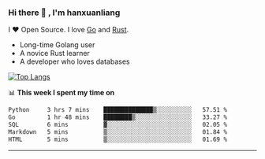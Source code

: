 ### Hi there 👋 , I'm hanxuanliang

<!--
**hanxuanliang/hanxuanliang** is a ✨ _special_ ✨ repository because its `README.md` (this file) appears on your GitHub profile.

Here are some ideas to get you started:

- 🔭 I’m currently working on ...
- 🌱 I’m currently learning ...
- 👯 I’m looking to collaborate on ...
- 🤔 I’m looking for help with ...
- 💬 Ask me about ...
- 📫 How to reach me: ...
- 😄 Pronouns: ...
- ⚡ Fun fact: ...
-->
I ❤ Open Source. I love [Go](https://golang.org) and [Rust](https://www.rust-lang.org/zh-CN/).

* Long-time Golang user
* A novice Rust learner
* A developer who loves databases

[![Top Langs](https://github-readme-stats.vercel.app/api?username=hanxuanliang&show_icons=true&count_private=true&line_height=40)](https://github.com/anuraghazra/github-readme-stats)

📊 **This week I spent my time on**
<!--START_SECTION:waka-->

```txt
Python     3 hrs 7 mins    ██████████████▒░░░░░░░░░░   57.51 %
Go         1 hr 48 mins    ████████▒░░░░░░░░░░░░░░░░   33.27 %
SQL        6 mins          ▓░░░░░░░░░░░░░░░░░░░░░░░░   02.05 %
Markdown   5 mins          ▒░░░░░░░░░░░░░░░░░░░░░░░░   01.84 %
HTML       5 mins          ▒░░░░░░░░░░░░░░░░░░░░░░░░   01.69 %
```

<!--END_SECTION:waka-->

***
